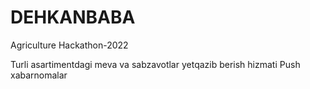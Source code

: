 # DEHKANBABA
Agriculture Hackathon-2022

Turli asartimentdagi meva va sabzavotlar yetqazib berish hizmati Push xabarnomalar
